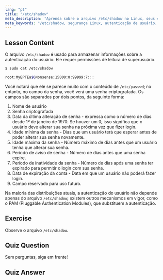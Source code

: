 ```yaml
---
lang: "pt"
title: "/etc/shadow"
meta_description: "Aprenda sobre o arquivo /etc/shadow no Linux, seus campos e como ele protege as senhas dos usuários. Entenda a autenticação Linux para iniciantes."
meta_keywords: "/etc/shadow, segurança Linux, autenticação de usuário, gerenciamento de senhas, tutorial Linux, guia para iniciantes"
---
```


## Lesson Content

O arquivo `/etc/shadow` é usado para armazenar informações sobre a autenticação do usuário. Ele requer permissões de leitura de superusuário.

```bash
$ sudo cat /etc/shadow

root:MyEPTEa$6Nonsense:15000:0:99999:7:::
```

Você notará que ele se parece muito com o conteúdo de `/etc/passwd`; no entanto, no campo da senha, você verá uma senha criptografada. Os campos são separados por dois pontos, da seguinte forma:

1. Nome de usuário
2. Senha criptografada
3. Data da última alteração de senha - expressa como o número de dias desde 1º de janeiro de 1970. Se houver um 0, isso significa que o usuário deve alterar sua senha na próxima vez que fizer login.
4. Idade mínima da senha - Dias que um usuário terá que esperar antes de poder alterar sua senha novamente.
5. Idade máxima da senha - Número máximo de dias antes que um usuário tenha que alterar sua senha.
6. Período de aviso de senha - Número de dias antes que uma senha expire.
7. Período de inatividade da senha - Número de dias após uma senha ter expirado para permitir o login com sua senha.
8. Data de expiração da conta - Data em que um usuário não poderá fazer login.
9. Campo reservado para uso futuro.

Na maioria das distribuições atuais, a autenticação do usuário não depende apenas do arquivo `/etc/shadow`; existem outros mecanismos em vigor, como o PAM (Pluggable Authentication Modules), que substituem a autenticação.

## Exercise

Observe o arquivo `/etc/shadow`.

## Quiz Question

Sem perguntas, siga em frente!

## Quiz Answer
